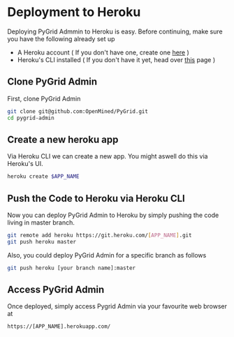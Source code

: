# Deployment to Heroku

Deploying PyGrid Admmin to Heroku is easy. Before continuing, make sure you have the following already set up
* A Heroku account ( If you don't have one, create one [here](https://signup.heroku.com) )
* Heroku's CLI installed ( If you don't have it yet, head over [this](https://devcenter.heroku.com/articles/heroku-cli) page )

## Clone PyGrid Admin
First, clone PyGrid Admin

```bash
git clone git@github.com:OpenMined/PyGrid.git
cd pygrid-admin
```

## Create a new heroku app
Via Heroku CLI we can create a new app. You might aswell do this via Heroku's UI.
```bash
heroku create $APP_NAME
```

## Push the Code to Heroku via Heroku CLI
Now you can deploy PyGrid Admin to Heroku by simply pushing the code living in master branch.

```bash
git remote add heroku https://git.heroku.com/[APP_NAME].git
git push heroku master
```

Also, you could deploy PyGrid Admin for a specific branch as follows

```bash
git push heroku [your branch name]:master
```

## Access PyGrid Admin
Once deployed, simply access Pygrid Admin via your favourite web browser at

```
https://[APP_NAME].herokuapp.com/
```


